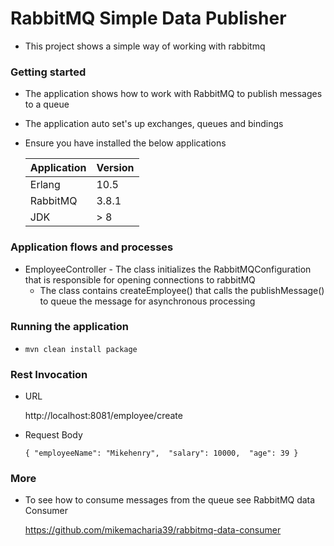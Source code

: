 # RabbitMQ Simple Data Publisher

* This project shows a simple way of working with rabbitmq

### Getting started

* The application shows how to work with RabbitMQ to publish messages to  a queue
* The application auto set's up exchanges, queues and bindings

* Ensure you have installed the below applications

    |Application|Version|
    |---------|------------|
    |Erlang|10.5|
    |RabbitMQ|3.8.1|
    |JDK| \> 8 |


### Application flows and processes

*  EmployeeController - The class initializes the RabbitMQConfiguration that is responsible for opening connections to 
rabbitMQ
     - The class contains createEmployee() that calls the publishMessage() to queue the message for asynchronous processing


### Running the application

* `mvn clean install package`  

### Rest Invocation

* URL

    http://localhost:8081/employee/create

* Request Body 

    `{
        "employeeName": "Mikehenry", 
        "salary": 10000, 
        "age": 39
    }`
   
### More
* To see how to consume messages from the queue see RabbitMQ data Consumer

    https://github.com/mikemacharia39/rabbitmq-data-consumer
         
 
